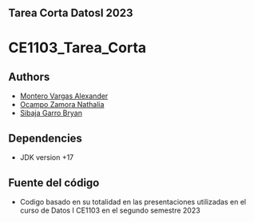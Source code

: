 ## Tarea Corta DatosI 2023

# CE1103_Tarea_Corta

## Authors

- [Montero Vargas Alexander]()
- [Ocampo Zamora Nathalia]()
- [Sibaja Garro Bryan]()


## Dependencies
- JDK version +17

## Fuente del código
- Codigo basado en su totalidad en las presentaciones utilizadas en el curso de Datos I CE1103 en el segundo semestre 2023
